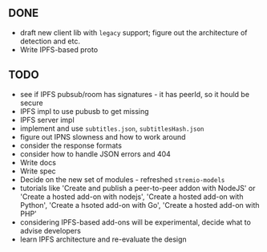 ## DONE

* draft new client lib with `legacy` support; figure out the architecture of detection and etc.
* Write IPFS-based proto

## TODO

* see if IPFS pubsub/room has signatures - it has peerId, so it hould be secure
* IPFS impl to use pubusb to get missing
* IPFS server impl
* implement and use `subtitles.json`, `subtitlesHash.json`
* figure out IPNS slowness and how to work around
* consider the response formats
* consider how to handle JSON errors and 404
* Write docs
* Write spec
* Decide on the new set of modules - refreshed `stremio-models`
* tutorials like 'Create and publish a peer-to-peer addon with NodeJS' or 'Create a hosted add-on with nodejs', 'Create a hosted add-on with Python', 'Create a hsoted add-on with Go', 'Create a hosted add-on with PHP'
* considering IPFS-based add-ons will be experimental, decide what to advise developers
* learn IPFS architecture and re-evaluate the design